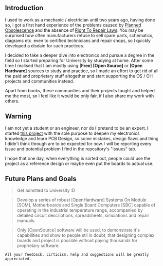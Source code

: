 ## Introduction 

I used to work as a mechanic / electrician until two years ago, having done so, I got a first hand experience of the problems caused by [Planned Obsolescence](https://en.wikipedia.org/wiki/Planned_obsolescence) and the absence of [Right To Repair Laws](https://www.ifixit.com/Right-to-Repair/Intro). You may be surprised how often manufacturers refuse to sell spare parts, schematics, diagrams etc. even to certified technicians and repair shops, so I quickly developed a disdain for such practices.

I decided to take a deeper dive into electronics and pursue a degree in the field so I started preparing for University by studying at home. After some time I realised that I am mostly using **[Free]** **[Open Source]** or **[Open Hardware]** sources to study and practice, so I made an effort to get rid of all the paid and proprietary stuff altogether and start supporting the OS / OH projects and communities instead.

Apart from books, these communities and their projects taught and helped me the most, so I feel like it would be only fair, if I also share my work with others.

## Warning 

I am not yet a student or an engineer, nor do I pretend to be an expert. I started [this project](https://github.com/RavnaPCB/01.OSOH_SOM_MB) with the sole purpose to deepen my electronics knowledge and learn PCB Design, so some mistakes, design flaws and thing I didn't think through are to be expected for now. I will be reporting every issue and potential problem I find in the repository's "Issues" tab.

I hope that one day, when everything is sorted out, people could use the project as a reference design or maybe even put the boards to actual use.

## Future Plans and Goals

> Get admitted to University :D

> Develop a series of robust [OpenHardware] Systems On Module [SOM], Motherboards and Single Board Computers [SBC] capable of operating in the industrial temperature range, accompanied by detailed circuit descriptions, spreadsheets, simulations and repair manuals.

> Only [OpenSource] software will be used, to demonstrate it's capabilities and show to people stil in doubt, that designing complex boards and project is possible without paying thousands for proprietary software.

    All your feedback, cirticism, help and suggestions will be greatly appreciated.
